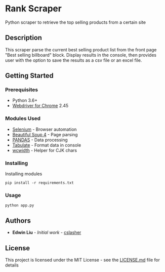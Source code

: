 # Rank Scraper

Python scraper to retrieve the top selling products from a certain site

## Description

This scraper parse the current best selling product list from the front page "Best selling billboard" block. Display results in the console, then provides user with the option to save the results as a csv file or an excel file.

## Getting Started

### Prerequisites

- Python 3.6+
- [Webdriver for Chrome](http://chromedriver.chromium.org/) 2.45

### Modules Used

- [Selenium](https://www.seleniumhq.org/) - Browser automation
- [Beautiful Soup 4](https://www.crummy.com/software/BeautifulSoup/bs4/doc/) - Page parsing
- [PANDAS](https://pandas.pydata.org/) - Data processing
- [Tabulate](https://pypi.org/project/tabulate/) - Format data in console
- [wcwidth](https://pypi.org/project/wcwidth/) - Helper for CJK chars

### Installing

Installing modules

```
pip install -r requirements.txt
```

### Usage

```
python app.py
```

## Authors

- **Edwin Liu** - _Initial work_ - [cslasher](https://github.com/cslasher)

## License

This project is licensed under the MIT License - see the [LICENSE.md](LICENSE.md) file for details
